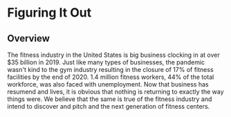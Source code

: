 # Figuring It Out

## Overview

The fitness industry in the United States is big business clocking in at over $35 billion in 2019. Just like many types of businesses, the pandemic wasn't kind to the gym industry resulting in the closure of 17% of fitness facilities by the end of 2020. 1.4 million fitness workers, 44% of the total workforce, was also faced with unemployment.  Now that business has resumend and lives, it is obvious that nothing is returning to exactly the way things were. We believe that the same is true of the fitness industry and intend to discover and pitch and the next generation of fitness centers. 
